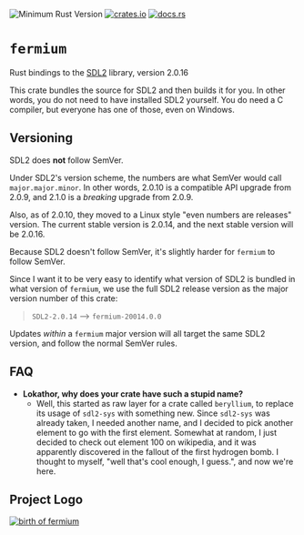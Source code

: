 ![Minimum Rust Version](https://img.shields.io/badge/Min%20Rust-1.48-green.svg)
[![crates.io](https://img.shields.io/crates/v/fermium.svg)](https://crates.io/crates/fermium)
[![docs.rs](https://docs.rs/fermium/badge.svg)](https://docs.rs/fermium/)

# `fermium`

Rust bindings to the [SDL2](https://libsdl.org/) library, version 2.0.16

This crate bundles the source for SDL2 and then builds it for you.
In other words, you do not need to have installed SDL2 yourself.
You do need a C compiler, but everyone has one of those, even on Windows.

## Versioning

SDL2 does **not** follow SemVer.

Under SDL2's version scheme, the numbers are what SemVer would call `major.major.minor`.
In other words, 2.0.10 is a compatible API upgrade from 2.0.9, and 2.1.0 is a *breaking* upgrade from 2.0.9.

Also, as of 2.0.10, they moved to a Linux style "even numbers are releases" version.
The current stable version is 2.0.14, and the next stable version will be 2.0.16.

Because SDL2 doesn't follow SemVer, it's slightly harder for `fermium` to follow SemVer.

Since I want it to be very easy to identify what version of SDL2 is bundled in what version of `fermium`,
we use the full SDL2 release version as the major version number of this crate:

> `SDL2-2.0.14` --> `fermium-20014.0.0`

Updates *within* a `fermium` major version will all target the same SDL2 version,
and follow the normal SemVer rules.

## FAQ

* **Lokathor, why does your crate have such a stupid name?**
  * Well, this started as raw layer for a crate called `beryllium`, to replace its usage of `sdl2-sys` with something new.
    Since `sdl2-sys` was already taken, I needed another name, and I decided to pick another element to go with the first element.
    Somewhat at random, I just decided to check out element 100 on wikipedia, and it was apparently discovered in the fallout of the first hydrogen bomb.
    I thought to myself, "well that's cool enough, I guess.", and now we're here.

## Project Logo

[![birth of fermium](https://upload.wikimedia.org/wikipedia/commons/5/58/Ivy_Mike_-_mushroom_cloud.jpg)](https://en.wikipedia.org/wiki/Fermium)

